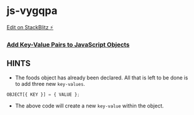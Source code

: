 # js-vygqpa

[Edit on StackBlitz ⚡️](https://stackblitz.com/edit/js-vygqpa)

### [Add Key-Value Pairs to JavaScript Objects](https://www.freecodecamp.org/learn/javascript-algorithms-and-data-structures/basic-data-structures/add-key-value-pairs-to-javascript-objects)

## HINTS
- The foods object has already been declared.  All that is left to be done is to add three new `key-values`.
```js
OBJECT[{ KEY }] = { VALUE };
```
- The above code will create a new `key-value` within the object.
